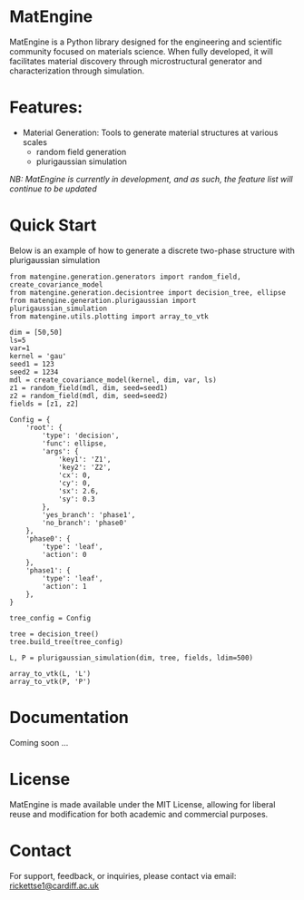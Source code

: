 # MatEngine

MatEngine is a Python library designed for the engineering and scientific community focused on materials science. When fully developed, it will facilitates material discovery through microstructural generator and characterization through simulation.

# Features:
- Material Generation: Tools to generate material structures at various scales
  - random field generation
  - plurigaussian simulation

*NB: MatEngine is currently in development, and as such, the feature list will continue to be updated*

# Quick Start

Below is an example of how to generate a discrete two-phase structure with plurigaussian simulation

```{python}
from matengine.generation.generators import random_field, create_covariance_model
from matengine.generation.decisiontree import decision_tree, ellipse
from matengine.generation.plurigaussian import plurigaussian_simulation
from matengine.utils.plotting import array_to_vtk

dim = [50,50]
ls=5
var=1
kernel = 'gau'
seed1 = 123
seed2 = 1234
mdl = create_covariance_model(kernel, dim, var, ls)
z1 = random_field(mdl, dim, seed=seed1)
z2 = random_field(mdl, dim, seed=seed2)
fields = [z1, z2]

Config = {
    'root': {
        'type': 'decision',
        'func': ellipse,
        'args': {
            'key1': 'Z1',
            'key2': 'Z2',
            'cx': 0,
            'cy': 0,
            'sx': 2.6,
            'sy': 0.3
        },
        'yes_branch': 'phase1',
        'no_branch': 'phase0'
    },
    'phase0': {
        'type': 'leaf',
        'action': 0
    },
    'phase1': {
        'type': 'leaf',
        'action': 1
    },
}

tree_config = Config

tree = decision_tree()
tree.build_tree(tree_config)

L, P = plurigaussian_simulation(dim, tree, fields, ldim=500)

array_to_vtk(L, 'L')
array_to_vtk(P, 'P')

```

# Documentation
Coming soon ...

# License
MatEngine is made available under the MIT License, allowing for liberal reuse and modification for both academic and commercial purposes.

# Contact
For support, feedback, or inquiries, please contact via email: rickettse1@cardiff.ac.uk